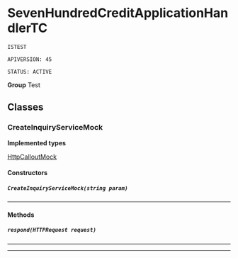 # SevenHundredCreditApplicationHandlerTC

`ISTEST`

`APIVERSION: 45`

`STATUS: ACTIVE`



**Group** Test

## Classes
### CreateInquiryServiceMock

**Implemented types**

[HttpCalloutMock](HttpCalloutMock)

#### Constructors
##### `CreateInquiryServiceMock(string param)`
---
#### Methods
##### `respond(HTTPRequest request)`
---

---
